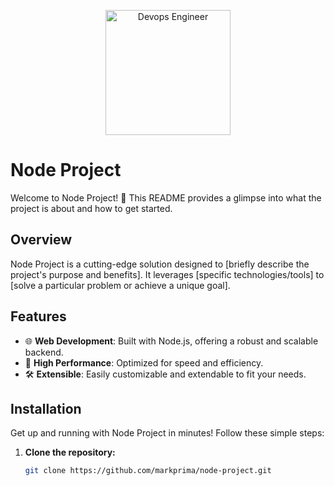 <p align="center">
  <img src="https://i.ibb.co/2FBdwsD/IMG-20231101-132645.png" alt="Devops Engineer" width="200">
</p>

# Node Project

Welcome to Node Project! 🚀 This README provides a glimpse into what the project is about and how to get started.

## Overview

Node Project is a cutting-edge solution designed to [briefly describe the project's purpose and benefits]. It leverages [specific technologies/tools] to [solve a particular problem or achieve a unique goal].

## Features

- 🌐 **Web Development**: Built with Node.js, offering a robust and scalable backend.
- 🚀 **High Performance**: Optimized for speed and efficiency.
- 🛠️ **Extensible**: Easily customizable and extendable to fit your needs.

## Installation

Get up and running with Node Project in minutes! Follow these simple steps:

1. **Clone the repository:**
   ```bash
   git clone https://github.com/markprima/node-project.git

